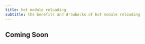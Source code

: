 ```yaml
---
title: hot module reloading
subtitle: the benefits and drawbacks of hot module reloading
---
```


## Coming Soon
